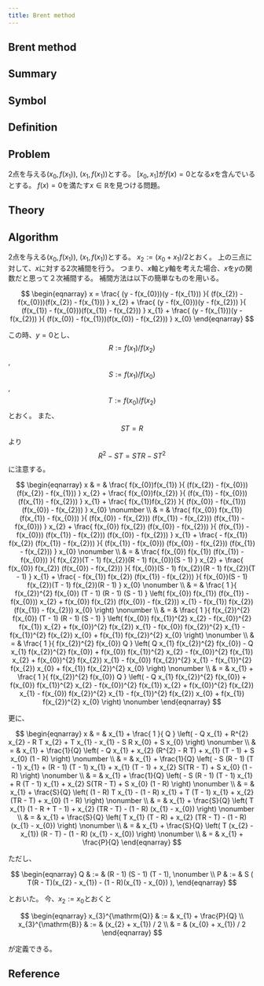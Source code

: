 ```yaml
---
title: Brent method
---
```


## Brent method

## Summary


## Symbol

## Definition

## Problem
2点を与える$(x_{0}, f(x_{1}))$, $(x_{1}, f(x_{1}))$とする。
$[x_{0}, x_{1}]$が$f(x)=0$となる$x$を含んでいるとする。
$f(x) = 0$を満たす$x \in \mathbb{R}$を見つける問題。

## Theory

## Algorithm
2点を与える$(x_{0}, f(x_{1}))$, $(x_{1}, f(x_{1}))$とする。
$x_{2} := (x_{0} + x_{1}) / 2$とおく。
上の三点に対して、$x$に対する2次補間を行う。
つまり、$x$軸と$y$軸を考えた場合、$x$を$y$の関数だと思って２次補間する。
補間方法は以下の簡単なものを用いる。

$$
\begin{eqnarray}
    x
    =
    \frac{
        (y - f(x_{0}))(y - f(x_{1}))
    }{
        (f(x_{2}) - f(x_{0}))(f(x_{2}) - f(x_{1}))
    }
    x_{2}
    +
    \frac{
        (y - f(x_{0}))(y - f(x_{2}))
    }{
        (f(x_{1}) - f(x_{0}))(f(x_{1}) - f(x_{2}))
    }
    x_{1}
    +
    \frac{
        (y - f(x_{1}))(y - f(x_{2}))
    }{
        (f(x_{0}) - f(x_{1}))(f(x_{0}) - f(x_{2}))
    }
    x_{0}
\end{eqnarray}
$$

この時、$y=0$とし、$$R := f(x_{1}) / f(x_{2})$$, $$S := f(x_{1}) / f(x_{0})$$, $$T := f(x_{0}) / f(x_{2})$$とおく。
また、$$ST = R$$より$$R^{2} - ST = STR - ST^{2}$$に注意する。

$$
\begin{eqnarray}
    x
    & = &
        \frac{
            f(x_{0})f(x_{1})
        }{
            (f(x_{2}) - f(x_{0}))(f(x_{2}) - f(x_{1}))
        }
        x_{2}
        +
        \frac{
            f(x_{0})f(x_{2})
        }{
            (f(x_{1}) - f(x_{0}))(f(x_{1}) - f(x_{2}))
        }
        x_{1}
        +
        \frac{
            f(x_{1})f(x_{2})
        }{
            (f(x_{0}) - f(x_{1}))(f(x_{0}) - f(x_{2}))
        }
        x_{0}
    \nonumber
    \\
    & = &
        \frac{
            f(x_{0})
            f(x_{1})
            (f(x_{1}) - f(x_{0}))
        }{
            (f(x_{0}) - f(x_{2}))
            (f(x_{1}) - f(x_{2}))
            (f(x_{1}) - f(x_{0}))
        }
        x_{2}
        +
        \frac{
            f(x_{0})
            f(x_{2})
            (f(x_{0}) - f(x_{2}))
        }{
            (f(x_{1}) - f(x_{0}))
            (f(x_{1}) - f(x_{2}))
            (f(x_{0}) - f(x_{2}))
        }
        x_{1}
        +
        \frac{
            -
            f(x_{1})
            f(x_{2})
            (f(x_{1}) - f(x_{2}))
        }{
            (f(x_{1}) - f(x_{0}))
            (f(x_{0}) - f(x_{2}))
            (f(x_{1}) - f(x_{2}))
        }
        x_{0}
    \nonumber
    \\
    & = &
        \frac{
            f(x_{0})
            f(x_{1})
            (f(x_{1}) - f(x_{0}))
        }{
            f(x_{2})(T - 1)
            f(x_{2})(R - 1)
            f(x_{0})(S - 1)
        }
        x_{2}
        +
        \frac{
            f(x_{0})
            f(x_{2})
            (f(x_{0}) - f(x_{2}))
        }{
            f(x_{0})(S - 1)
            f(x_{2})(R - 1)
            f(x_{2})(T - 1)
        }
        x_{1}
        +
        \frac{
            -
            f(x_{1})
            f(x_{2})
            (f(x_{1}) - f(x_{2}))
        }{
            f(x_{0})(S - 1)
            f(x_{2})(T - 1)
            f(x_{2})(R - 1)
        }
        x_{0}
    \nonumber
    \\
    & = &
        \frac{
            1
        }{
            f(x_{2})^{2}
            f(x_{0})
            (T - 1)
            (R - 1)
            (S - 1)
        }
        \left(
            f(x_{0})
            f(x_{1})
            (f(x_{1}) - f(x_{0}))
            x_{2}
            +
            f(x_{0})
            f(x_{2})
            (f(x_{0}) - f(x_{2}))
            x_{1}
            -
            f(x_{1})
            f(x_{2})
            (f(x_{1}) - f(x_{2}))
            x_{0}
        \right)
    \nonumber
    \\
    & = &
        \frac{
            1
        }{
            f(x_{2})^{2}
            f(x_{0})
            (T - 1)
            (R - 1)
            (S - 1)
        }
        \left(
            f(x_{0})
            f(x_{1})^{2}
            x_{2}
            -
            f(x_{0})^{2}
            f(x_{1})
            x_{2}
            +
            f(x_{0})^{2}
            f(x_{2})
            x_{1}
            -
            f(x_{0})
            f(x_{2})^{2}
            x_{1}
            -
            f(x_{1})^{2}
            f(x_{2})
            x_{0}
            +
            f(x_{1})
            f(x_{2})^{2}
            x_{0}
        \right)
    \nonumber
    \\
    & = &
        \frac{
            1
        }{
            f(x_{2})^{2}
            f(x_{0})
            Q
        }
        \left(
            Q
            x_{1}
            f(x_{2})^{2}
            f(x_{0})
            -
            Q
            x_{1}
            f(x_{2})^{2}
            f(x_{0})
            +
            f(x_{0})
            f(x_{1})^{2}
            x_{2}
            -
            f(x_{0})^{2}
            f(x_{1})
            x_{2}
            +
            f(x_{0})^{2}
            f(x_{2})
            x_{1}
            -
            f(x_{0})
            f(x_{2})^{2}
            x_{1}
            -
            f(x_{1})^{2}
            f(x_{2})
            x_{0}
            +
            f(x_{1})
            f(x_{2})^{2}
            x_{0}
        \right)
    \nonumber
    \\
    & = &
        x_{1}
        +
        \frac{
            1
        }{
            f(x_{2})^{2}
            f(x_{0})
            Q
        }
        \left(
            -
            Q
            x_{1}
            f(x_{2})^{2}
            f(x_{0})
            +
            f(x_{0})
            f(x_{1})^{2}
            x_{2}
            -
            f(x_{0})^{2}
            f(x_{1})
            x_{2}
            +
            f(x_{0})^{2}
            f(x_{2})
            x_{1}
            -
            f(x_{0})
            f(x_{2})^{2}
            x_{1}
            -
            f(x_{1})^{2}
            f(x_{2})
            x_{0}
            +
            f(x_{1})
            f(x_{2})^{2}
            x_{0}
        \right)
    \nonumber
\end{eqnarray}
$$

更に、

$$
\begin{eqnarray}
    x
    & = &
        x_{1}
        +
        \frac{
            1
        }{
            Q
        }
        \left(
            -
            Q
            x_{1}
            +
            R^{2}
            x_{2}
            -
            R
            T
            x_{2}
            +
            T
            x_{1}
            -
            x_{1}
            -
            S
            R
            x_{0}
            +
            S
            x_{0}
        \right)
    \nonumber
    \\
    & = &
        x_{1}
        +
        \frac{1}{Q}
        \left(
            -
            Q
            x_{1}
            +
            x_{2}
            (R^{2} - R T)
            +
            x_{1}
            (T - 1)
            +
            S
            x_{0}
            (1 - R)
        \right)
    \nonumber
    \\
    & = &
        x_{1}
        +
        \frac{1}{Q}
        \left(
            -
            S
            (R - 1)
            (T - 1)
            x_{1}
            +
            (R - 1)
            (T - 1)
            x_{1}
            +
            x_{1}
            (T - 1)
            +
            x_{2}
            S(TR - T)
            +
            S
            x_{0}
            (1 - R)
        \right)
    \nonumber
    \\
    & = &
        x_{1}
        +
        \frac{1}{Q}
        \left(
            -
            S
            (R - 1)
            (T - 1)
            x_{1}
            +
            R 
            (T - 1)
            x_{1}
            +
            x_{2}
            S(TR - T)
            +
            S
            x_{0}
            (1 - R)
        \right)
    \nonumber
    \\
    & = &
        x_{1}
        +
        \frac{S}{Q}
        \left(
            (1 - R)
            T
            x_{1}
            -
            (1 - R)
            x_{1}
            +
            T
            (T - 1)
            x_{1}
            +
            x_{2}
            (TR - T)
            +
            x_{0}
            (1 - R)
        \right)
    \nonumber
    \\
    & = &
        x_{1}
        +
        \frac{S}{Q}
        \left(
            T
            x_{1}
            (1 - R + T - 1)
            +
            x_{2}
            (TR - T)
            -
            (1 - R)
            (x_{1} - x_{0})
        \right)
    \nonumber
    \\
    & = &
        x_{1}
        +
        \frac{S}{Q}
        \left(
            T
            x_{1}
            (T - R)
            +
            x_{2}
            (TR - T)
            -
            (1 - R)
            (x_{1} - x_{0})
        \right)
    \nonumber
    \\
    & = &
        x_{1}
        +
        \frac{S}{Q}
        \left(
            T
            (x_{2} - x_{1})
            (R - T)
            -
            (1 - R)
            (x_{1} - x_{0})
        \right)
    \nonumber
    \\
    & = &
        x_{1} + \frac{P}{Q}
\end{eqnarray}
$$

ただし、

$$
\begin{eqnarray}
    Q
    & := &
    (R - 1)
    (S - 1)
    (T - 1),
    \nonumber
    \\
    P
    & := &
    S
    (
        T(R - T)(x_{2} - x_{1})
        -
        (1 - R)(x_{1} - x_{0})
    ),
\end{eqnarray}
$$

とおいた。
今、$x_{2} := x_{0}$とおくと

$$
\begin{eqnarray}
    x_{3}^{\mathrm{Q}}
    & := &
    x_{1} + \frac{P}{Q}
    \\
    x_{3}^{\mathrm{B}}
    & := &
    (x_{2} + x_{1}) / 2
    \\
    & = &
    (x_{0} + x_{1}) / 2
\end{eqnarray}
$$

が定義できる。

## Reference

